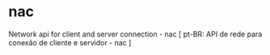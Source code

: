# nac
Network api for client and server connection - nac [ pt-BR: API de rede para conexão de cliente e servidor - nac ]
